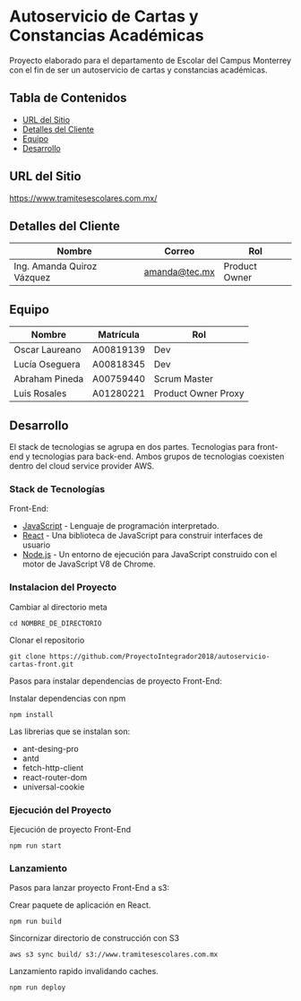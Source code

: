 # Autoservicio de Cartas y Constancias Académicas

Proyecto elaborado para el departamento de Escolar del Campus Monterrey con el fin de ser un autoservicio de cartas y constancias académicas.

## Tabla de Contenidos
* [URL del Sitio](#URL-del-Sitio)
* [Detalles del Cliente](#Detalles-del-Cliente)
* [Equipo](#Equipo)
* [Desarrollo](#Desarrollo)

## URL del Sitio
https://www.tramitesescolares.com.mx/

## Detalles del Cliente
Nombre | Correo | Rol
------ | ------ | ---
Ing. Amanda Quiroz Vázquez | amanda@tec.mx | Product Owner

## Equipo
Nombre | Matrícula | Rol
------ | --------- | ---
Oscar Laureano | A00819139 | Dev
Lucía Oseguera | A00818345 | Dev
Abraham Pineda | A00759440 | Scrum Master
Luis Rosales   | A01280221 | Product Owner Proxy

## Desarrollo

El stack de tecnologias se agrupa en dos partes. Tecnologias para front-end y tecnologias para back-end. Ambos grupos de tecnologias coexisten dentro del cloud service provider AWS.

### Stack de Tecnologías

Front-End:
* [JavaScript](https://www.javascript.com) - Lenguaje de programación interpretado.
* [React](https://reactjs.org) - Una biblioteca de JavaScript para construir interfaces de usuario
* [Node.js](https://nodejs.org/es/) - Un entorno de ejecución para JavaScript construido con el motor de JavaScript V8 de Chrome.

### Instalacion del Proyecto

Cambiar al directorio meta
```
cd NOMBRE_DE_DIRECTORIO
```

Clonar el repositorio
```
git clone https://github.com/ProyectoIntegrador2018/autoservicio-cartas-front.git
```

Pasos para instalar dependencias de proyecto Front-End:

Instalar dependencias con npm
```
npm install
```

Las librerias que se instalan son:
* ant-desing-pro
* antd
* fetch-http-client
* react-router-dom
* universal-cookie

### Ejecución del Proyecto

Ejecución de proyecto Front-End
```
npm run start
```

### Lanzamiento

Pasos para lanzar proyecto Front-End a s3:

Crear paquete de aplicación en React.
```
npm run build
```

Sincornizar directorio de construcción con S3
```
aws s3 sync build/ s3://www.tramitesescolares.com.mx
```

Lanzamiento rapido invalidando caches.
```
npm run deploy
```

